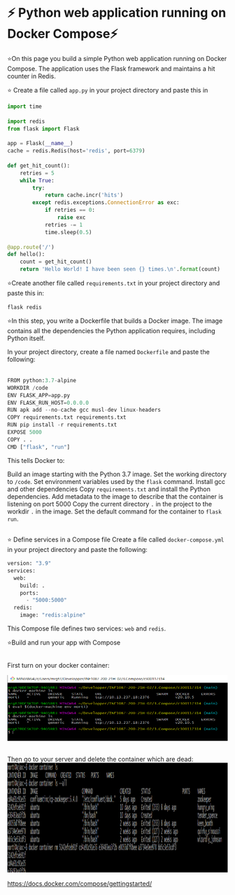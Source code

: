 # :zap: Python web application running on Docker Compose:zap: 
:star:On this page you build a simple Python web application running on Docker Compose. The application uses the Flask framework and maintains a hit counter in Redis.

:star: Create a file called `app.py` in your project directory and paste this in
```python
import time

import redis
from flask import Flask

app = Flask(__name__)
cache = redis.Redis(host='redis', port=6379)

def get_hit_count():
    retries = 5
    while True:
        try:
            return cache.incr('hits')
        except redis.exceptions.ConnectionError as exc:
            if retries == 0:
                raise exc
            retries -= 1
            time.sleep(0.5)

@app.route('/')
def hello():
    count = get_hit_count()
    return 'Hello World! I have been seen {} times.\n'.format(count)
```

:star:Create another file called `requirements.txt` in your project directory and paste this in:

``
flask
redis
``

:star:In this step, you write a Dockerfile that builds a Docker image. The image contains all the dependencies the Python application requires, including Python itself.

In your project directory, create a file named `Dockerfile` and paste the following:

```python

FROM python:3.7-alpine
WORKDIR /code
ENV FLASK_APP=app.py
ENV FLASK_RUN_HOST=0.0.0.0
RUN apk add --no-cache gcc musl-dev linux-headers
COPY requirements.txt requirements.txt
RUN pip install -r requirements.txt
EXPOSE 5000
COPY . .
CMD ["flask", "run"]
```

This tells Docker to:

Build an image starting with the Python 3.7 image.
Set the working directory to `/code`.
Set environment variables used by the `flask` command.
Install gcc and other dependencies
Copy `requirements.txt` and install the Python dependencies.
Add metadata to the image to describe that the container is listening on port 5000
Copy the current directory `.` in the project to the workdir `.` in the image.
Set the default command for the container to `flask run`.

##
:star: Define services in a Compose file
Create a file called `docker-compose.yml` in your project directory and paste the following:

```python
version: "3.9"
services:
  web:
    build: .
    ports:
      - "5000:5000"
  redis:
    image: "redis:alpine"
```
This Compose file defines two services: `web` and `redis`.

:star:Build and run your app with Compose

## 
First turn on your docker container: 

<img src=images/1.PNG  alt="alt text" width="800" height="150">

##
Then go to your server and delete the container which are dead:
<img src=images/60.PNG  alt="alt text" width="800" height="250">


















https://docs.docker.com/compose/gettingstarted/


